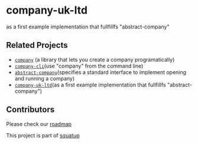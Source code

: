 # company-uk-ltd
as a first example implementation that fullfillfs "abstract-company"

## Related Projects
* [`company`](https://github.com/digitalsolopreneur/company) (a library that lets you create a company programatically)
* [`company-cli`](https://github.com/digitalsolopreneur/company-cli)(use "company" from the command line)
* [`abstract-company`](https://github.com/digitalsolopreneur/abstract-company)(specifies a standard interface to implement opening and running a company)
* [`company-uk-ltd`](https://github.com/digitalsolopreneur/company-uk-ltd)(as a first example implementation that fullfillfs "abstract-company")

## Contributors
Please check our [roadmap](https://github.com/digitalsolopreneur/roadmap/issues)

This project is part of [squatup](https://github.com/SquatUp/roadmap/issues/2)
